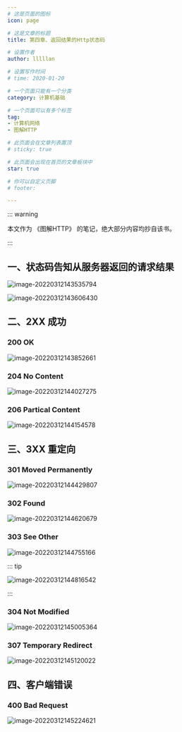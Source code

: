 ```yaml
---
# 这是页面的图标
icon: page

# 这是文章的标题
title: 第四章、返回结果的Http状态码

# 设置作者
author: lllllan

# 设置写作时间
# time: 2020-01-20

# 一个页面只能有一个分类
category: 计算机基础

# 一个页面可以有多个标签
tag:
- 计算机网络
- 图解HTTP

# 此页面会在文章列表置顶
# sticky: true

# 此页面会出现在首页的文章板块中
star: true

# 你可以自定义页脚
# footer: 

---
```




::: warning

本文作为 《图解HTTP》 的笔记，绝大部分内容均抄自该书。

:::



## 一、状态码告知从服务器返回的请求结果

![image-20220312143535794](README.assets/image-20220312143535794.png)

![image-20220312143606430](README.assets/image-20220312143606430.png)



## 二、2XX 成功



### 200 OK

![image-20220312143852661](README.assets/image-20220312143852661.png)



### 204 No Content

![image-20220312144027275](README.assets/image-20220312144027275.png)



### 206 Partical Content

![image-20220312144154578](README.assets/image-20220312144154578.png)



## 三、3XX 重定向



### 301 Moved Permanently

![image-20220312144429807](README.assets/image-20220312144429807.png)



### 302 Found

![image-20220312144620679](README.assets/image-20220312144620679.png)



### 303 See Other

![image-20220312144755166](README.assets/image-20220312144755166.png)



::: tip

![image-20220312144816542](README.assets/image-20220312144816542.png)

:::



### 304 Not Modified

![image-20220312145005364](README.assets/image-20220312145005364.png)



### 307 Temporary Redirect

![image-20220312145120022](README.assets/image-20220312145120022.png)



## 四、客户端错误



### 400 Bad Request

![image-20220312145224621](README.assets/image-20220312145224621.png)

